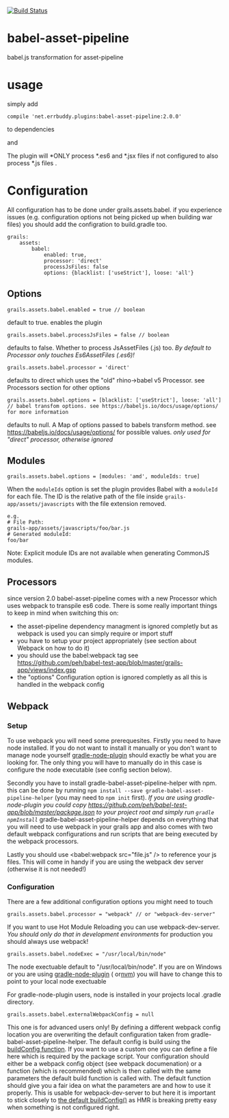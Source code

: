 [![Build Status](https://travis-ci.org/errbuddy/babel-asset-pipeline.svg?branch=master)](https://travis-ci.org/errbuddy/babel-asset-pipeline)

# babel-asset-pipeline
babel.js transformation for asset-pipeline

# usage
simply add
```
compile 'net.errbuddy.plugins:babel-asset-pipeline:2.0.0'
```
to dependencies

and

The plugin will *ONLY process *.es6 and *.jsx files if not configured to also process *.js files .

# Configuration

All configuration has to be done under grails.assets.babel. if you experience issues (e.g. configuration options not being picked up when building war files) you should add the configration to build.gradle too.


```
grails:
    assets:
        babel:
            enabled: true,
            processor: 'direct'
            processJsFiles: false
            options: {blacklist: ['useStrict'], loose: 'all'}
```

## Options

```
grails.assets.babel.enabled = true // boolean
```
default to true. enables the plugin

```
grails.assets.babel.processJsFiles = false // boolean
```
defaults to false. Whether to process JsAssetFiles (.js) too. *By default to Processor only touches Es6AssetFiles (.es6)!*

```
grails.assets.babel.processor = 'direct'
```
defaults to direct which uses the "old" rhino->babel v5 Processor. see Processors section for other options

```
grails.assets.babel.options = [blacklist: ['useStrict'], loose: 'all'] // babel transfom options. see https://babeljs.io/docs/usage/options/ for more information
```
defaults to null. A Map of options passed to babels transform method. see https://babeljs.io/docs/usage/options/ for possible values. *only used for "direct" processor, otherwise ignored*

## Modules
```
grails.assets.babel.options = [modules: 'amd', moduleIds: true]
```
When the `moduleIds` option is set the plugin provides Babel with a `moduleId` for each file. The ID is the relative path of the file inside `grails-app/assets/javascripts` with the file extension removed.

```
e.g.
# File Path:
grails-app/assets/javascripts/foo/bar.js
# Generated moduleId:
foo/bar
```

Note: Explicit module IDs are not available when generating CommonJS modules.

## Processors
since version 2.0 babel-asset-pipeline comes with a new Processor which uses webpack to transpile es6 code. There is some really important things to keep in mind when switching this on:

* the asset-pipeline dependency managment is ignored completly but as webpack is used you can simply require or import stuff
* you have to setup your project appropriately (see section about Webpack on how to do it)
* you should use the babel:webpack tag see https://github.com/peh/babel-test-app/blob/master/grails-app/views/index.gsp
* the "options" Configuration option is ignored completly as all this is handled in the webpack config

## Webpack

### Setup
To use webpack you will need some prerequesites. Firstly you need to have node installed.
If you do not want to install it manually or you don't want to manage node yourself [gradle-node-plugin](https://github.com/srs/gradle-node-plugin/) should exactly be what you are looking for.
The only thing you will have to manually do in this case is configure the node executable (see config section below).

Secondly you have to install gradle-babel-asset-pipeline-helper with npm. this can be done by running `npm install --save gradle-babel-asset-pipeline-helper` (you may need to `npm init` first). *If you are using gradle-node-plugin you could copy https://github.com/peh/babel-test-app/blob/master/package.json to your project root and simply run `gradle npmInstall`*
gradle-babel-asset-pipeline-helper depends on everything that you will need to use webpack in your grails app and also comes with two default webpack configurations and run scripts that are being executed by the webpack processors.

Lastly you should use &lt;babel:webpack src="file.js" /&gt; to reference your js files. This will come in handy if you are using the webpack dev server (otherwise it is not needed!)

### Configuration
There are a few additional configuration options you might need to touch
```
grails.assets.babel.processor = "webpack" // or "webpack-dev-server"
```
If you want to use Hot Module Reloading you can use webpack-dev-server. *You should only do that in development environments* for production you should always use webpack!


```
grails.assets.babel.nodeExec = "/usr/local/bin/node"
```
The node exectuable default to "/usr/local/bin/node". If you are on Windows or you are using [gradle-node-plugin](https://github.com/srs/gradle-node-plugin/) ( or[nvm](https://github.com/creationix/nvm)) you will have to change this to point to your local node exectuable

For gradle-node-plugin users, node is installed in your projects local .gradle directory.


```
grails.assets.babel.externalWebpackConfig = null
```
This one is for advanced users only! By defining a different webpack config location you are overwriting the default configuration taken from gradle-babel-asset-pipeline-helper.
The default config is build using the [buildConfig function](https://github.com/peh/gradle-babel-asset-pipeline-helper/blob/master/babel-webpack.js#L29).
If you want to use a custom one you can define a file here which is required by the package script.
Your configuration should either be a webpack config object (see webpack documenation) or a function (which is recommended) which is then called with the same parameters the default build function is called with.
The default function should give you a fair idea on what the parameters are and how to use it properly.
This is usable for webpack-dev-server to but here it is important to stick closely to [the default buildConfig()](https://github.com/peh/gradle-babel-asset-pipeline-helper/blob/master/babel-webpack-dev-server.js#L38) as HMR is breaking pretty easy when something is not configured right.

